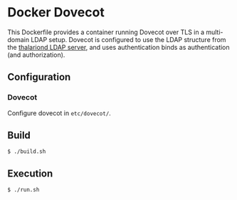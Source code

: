 # Docker Dovecot

This Dockerfile provides a container running Dovecot over TLS in a multi-domain LDAP setup. Dovecot is configured to use the LDAP structure from the [thalariond LDAP server](https://github.com/floriandejonckheere/thalariond/blob/ldap/LDAP.md), and uses authentication binds as authentication (and authorization).

## Configuration

### Dovecot

Configure dovecot in `etc/dovecot/`.

## Build

```
$ ./build.sh
```

## Execution

```
$ ./run.sh
```
